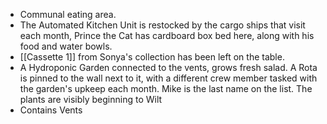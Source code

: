 - Communal eating area.
- The Automated Kitchen Unit is restocked by the cargo ships that visit each month, Prince the Cat has cardboard box bed here, along with his food and water bowls. 
- [[Cassette 1]] from Sonya's collection has been left on the table.
- A Hydroponic Garden connected to the vents, grows fresh salad. A Rota is pinned to the wall next to it, with a different  crew member tasked with the garden's upkeep each month. Mike is the last name on the list. The plants are visibly beginning to Wilt
- Contains Vents